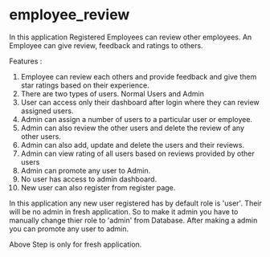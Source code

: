# employee_review

In this application Registered Employees can review other employees. An Employee can give review, feedback and ratings to others.


Features : 

1. Employee can review each others and provide feedback and give them star ratings based on their experience.
2. There are two types of users. Normal Users and Admin
3. User can access only their dashboard after login where they can review assigned users.
4. Admin can assign a number of users to a particular user or employee.
5. Admin can also review the other users and delete the review of any other users.
6. Admin can also add, update and delete the users and their reviews.
7. Admin can view rating of all users based on reviews provided by other users
8. Admin can promote any user to Admin.
9. No user has access to admin dashboard.
10. New user can also register from register page.


In this application any new user registered has by default role is 'user'. Their will be no admin in fresh application.
So to make it admin you have to manually change thier role to 'admin' from Database. After making a admin you can promote any user to admin.

Above Step is only for fresh application.